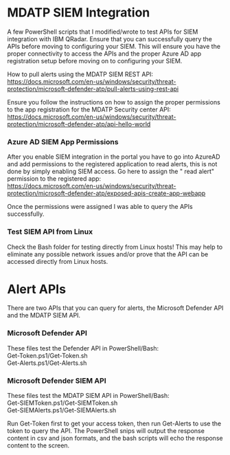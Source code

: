 # MDATP SIEM Integration

A few PowerShell scripts that I modified/wrote to test APIs for SIEM integration with IBM QRadar.  Ensure that you can successfully query the APIs before moving to configuring your SIEM.  This will ensure you have the proper connectivity to access the APIs and the proper Azure AD app registration setup before moving on to configuring your SIEM.

How to pull alerts using the MDATP SIEM REST API:<br>
https://docs.microsoft.com/en-us/windows/security/threat-protection/microsoft-defender-atp/pull-alerts-using-rest-api

Ensure you follow the instructions on how to assign the proper permissions to the app registration for the MDATP Security center API:<br>
https://docs.microsoft.com/en-us/windows/security/threat-protection/microsoft-defender-atp/api-hello-world

### Azure AD SIEM App Permissions

After you enable SIEM integration in the portal you have to go into AzureAD and add permissions to the registered application to read alerts, this is not done by simply enabling SIEM access.  Go here to assign the " read alert" permission to the registered app:<br>
https://docs.microsoft.com/en-us/windows/security/threat-protection/microsoft-defender-atp/exposed-apis-create-app-webapp

Once the permissions were assigned I was able to query the APIs successfully.  

### Test SIEM API from Linux

Check the Bash folder for testing directly from Linux hosts!  This may help to eliminate any possible network issues and/or prove that the API can be accessed directly from Linux hosts.

# Alert APIs

There are two APIs that you can query for alerts, the Microsoft Defender API and the MDATP SIEM API.

### Microsoft Defender API
These files test the Defender API in PowerShell/Bash:<br>
Get-Token.ps1/Get-Token.sh<br>
Get-Alerts.ps1/Get-Alerts.sh<br>

### Microsoft Defender SIEM API
These files test the MDATP SIEM API in PowerShell/Bash:<br>
Get-SIEMToken.ps1/Get-SIEMToken.sh<br>
Get-SIEMAlerts.ps1/Get-SIEMAlerts.sh<br>

Run Get-Token first to get your access token, then run Get-Alerts to use the token to query the API.  The PowerShell snips will output the response content in csv and json formats, and the bash scripts will echo the response content to the screen.
